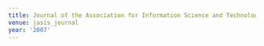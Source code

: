 ```yaml
---
title: Journal of the Association for Information Science and Technology (2007)
venue: jasis_journal
year: '2007'
---
```

